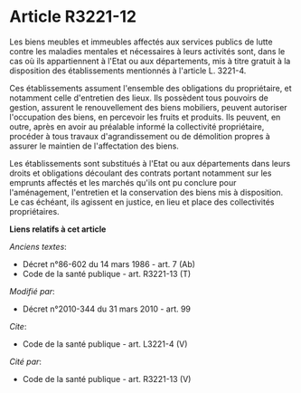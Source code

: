 # Article R3221-12

Les biens meubles et immeubles affectés aux services publics de lutte contre les maladies mentales et nécessaires à leurs
activités sont, dans le cas où ils appartiennent à l'Etat ou aux départements, mis à titre gratuit à la disposition des
établissements mentionnés à l'article L. 3221-4.

Ces établissements assument l'ensemble des obligations du propriétaire, et notamment celle d'entretien des lieux. Ils
possèdent tous pouvoirs de gestion, assurent le renouvellement des biens mobiliers, peuvent autoriser l'occupation des biens,
en percevoir les fruits et produits. Ils peuvent, en outre, après en avoir au préalable informé la collectivité propriétaire,
procéder à tous travaux d'agrandissement ou de démolition propres à assurer le maintien de l'affectation des biens. 

Les établissements sont substitués à l'Etat ou aux départements dans leurs droits et obligations découlant des contrats
portant notamment sur les emprunts affectés et les marchés qu'ils ont pu conclure pour l'aménagement, l'entretien et la
conservation des biens mis à disposition. Le cas échéant, ils agissent en justice, en lieu et place des collectivités
propriétaires.

**Liens relatifs à cet article**

_Anciens textes_:

  - Décret n°86-602 du 14 mars 1986 - art. 7 (Ab)
  - Code de la santé publique - art. R3221-13 (T)

_Modifié par_:

  - Décret n°2010-344 du 31 mars 2010 - art. 99

_Cite_:

  - Code de la santé publique - art. L3221-4 (V)

_Cité par_:

  - Code de la santé publique - art. R3221-13 (V)
